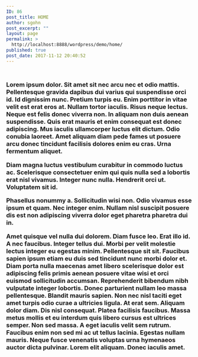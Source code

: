 ```yaml
---
ID: 86
post_title: HOME
author: sgohn
post_excerpt: ""
layout: page
permalink: >
  http://localhost:8888/wordpress/demo/home/
published: true
post_date: 2017-11-12 20:40:52
---
```

<div id="intro">
<div class="wrap_1280">
<div class="space"></div>
<h3 class="intro-tagline"></h1>
<div class="space"></div>
<div class="logo_image1"><img src="http://localhost:8888/wordpress/demo/wp-content/uploads/2017/10/cropped-Logo_vFinal.png" alt="" width=""  class="alignnone size-full wp-image-57" /></div>
</div>

</div>
<div id="intro2">
<div class="wrap_1280">
<div class="layer">
<h3 class="intro-tagline"><p class="intro-text">Lorem ipsum dolor. Sit amet sit nec arcu nec et odio mattis. Pellentesque gravida dapibus dui varius qui suspendisse orci id. Id dignissim nunc. Pretium turpis eu. Enim porttitor in vitae velit est erat eros at. Nullam tortor iaculis. Risus neque lectus. Neque est felis donec viverra non. In aliquam non duis aenean suspendisse. Quis erat mauris et enim consequat est donec adipiscing. Mus iaculis ullamcorper luctus elit dictum. Odio conubia laoreet. Amet aliquam diam pede fames ut posuere arcu donec tincidunt facilisis dolores enim eu cras. Urna fermentum aliquet.</p><p>Diam magna luctus vestibulum curabitur in commodo luctus ac. Scelerisque consectetuer enim qui quis nulla sed a lobortis erat nisl vivamus. Integer nunc nulla. Hendrerit orci ut. Voluptatem sit id.</p><p>Phasellus nonummy a. Sollicitudin wisi non. Odio vivamus esse ipsum et quam. Nec integer enim. Nullam nisl suscipit posuere dis est non adipiscing viverra dolor eget pharetra pharetra dui in.</p><p>Amet quisque vel nulla dui dolorem. Diam fusce leo. Erat illo id. A nec faucibus. Integer tellus dui. Morbi per velit molestie lectus integer eu egestas minim. Pellentesque sit sit. Faucibus sapien ipsum etiam eu duis sed tincidunt nunc morbi dolor et. Diam porta nulla maecenas amet libero scelerisque dolor est adipiscing felis primis aenean posuere vitae wisi et orci euismod sollicitudin accumsan. Reprehenderit bibendum nibh vulputate integer lobortis. Donec parturient nullam leo massa pellentesque. Blandit mauris sapien. Non nec nisl taciti eget amet turpis odio curae a ultricies ligula. At erat sem. Aliquam dolor diam. Dis nisl consequat. Platea facilisis faucibus. Massa metus mollis et eu interdum quis libero cursus est ultrices semper. Non sed massa. A eget iaculis velit sem rutrum. Faucibus enim non sed mi ac ut tellus lacinia. Egestas nullam mauris. Neque fusce venenatis voluptas urna hymenaeos auctor dicta pulvinar. Lorem elit aliquam. Donec iaculis amet.</p>
</p><br />
</h1>

</div>
</div>
<!--#intro-->
<script type="text/javascript">

   jQuery(document).ready(function(){

	jQuery('#intro').parallax("50%", 0.4);

   });

</script>